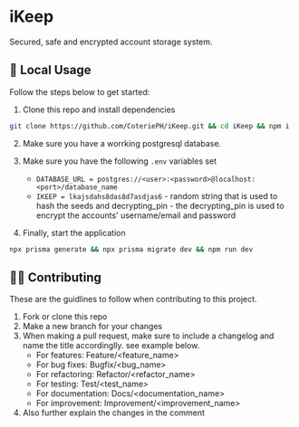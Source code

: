 # iKeep
Secured, safe and encrypted account storage system.

## 🚀 Local Usage
Follow the steps below to get started:

1. Clone this repo and install dependencies
```bash
git clone https://github.com/CoteriePH/iKeep.git && cd iKeep && npm i
```

2. Make sure you have a worrking postgresql database.

3. Make sure you have the following `.env` variables set
    - `DATABASE_URL = postgres://<user>:<password>@localhost:<port>/database_name`
    - `IKEEP = lkajsdahs8das8d7asdjas6` - random string that is used to hash the seeds and decrypting_pin - the decrypting_pin is used to encrypt the accounts' username/email and password

4. Finally, start the application
```bash
npx prisma generate && npx prisma migrate dev && npm run dev
```

## 🧑‍💻 Contributing
These are the guidlines to follow when contributing to this project.
1. Fork or clone this repo
2. Make a new branch for your changes
3. When making a pull request, make sure to include a changelog and name the title accordinglly. see example below.
    - For features: Feature/<feature_name>
    - For bug fixes: Bugfix/<bug_name>
    - For refactoring: Refactor/<refactor_name>
    - For testing: Test/<test_name>
    - For documentation: Docs/<documentation_name>
    - For improvement: Improvement/<improvement_name>
4. Also further explain the changes in the comment